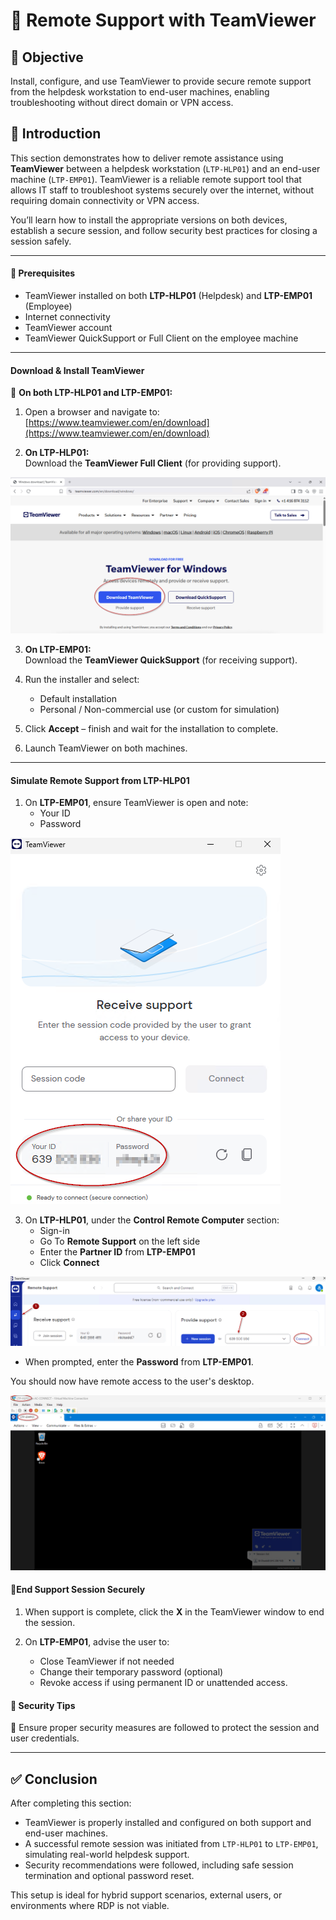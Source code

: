 # 🧩 Remote Support with TeamViewer

## 🎯 Objective

Install, configure, and use TeamViewer to provide secure remote support from the helpdesk workstation to end-user machines, enabling troubleshooting without direct domain or VPN access.

## 📝 Introduction

This section demonstrates how to deliver remote assistance using **TeamViewer** between a helpdesk workstation (`LTP-HLP01`) and an end-user machine (`LTP-EMP01`). TeamViewer is a reliable remote support tool that allows IT staff to troubleshoot systems securely over the internet, without requiring domain connectivity or VPN access.

You’ll learn how to install the appropriate versions on both devices, establish a secure session, and follow security best practices for closing a session safely.

---

#### 🧰 **Prerequisites**

- TeamViewer installed on both **LTP-HLP01** (Helpdesk) and **LTP-EMP01** (Employee)
- Internet connectivity
- TeamViewer account
- TeamViewer QuickSupport or Full Client on the employee machine

---

#### Download & Install TeamViewer

🔹 **On both LTP-HLP01 and LTP-EMP01:**

1. Open a browser and navigate to:  
   [https://www.teamviewer.com/en/download](https://www.teamviewer.com/en/download)

2. **On LTP-HLP01:**  
   Download the **TeamViewer Full Client** (for providing support).
   
![TV-Download](https://github.com/AliChoukatli/CyberShield-Enterprise/blob/main/Screenshots/Phase%20%203/Teamviewer_Download.png)

3. **On LTP-EMP01:**  
   Download the **TeamViewer QuickSupport** (for receiving support).


4. Run the installer and select:
   - Default installation
   - Personal / Non-commercial use (or custom for simulation)
   
5. Click **Accept** – finish and wait for the installation to complete.

6. Launch TeamViewer on both machines.

---

#### Simulate Remote Support from LTP-HLP01

1. On **LTP-EMP01**, ensure TeamViewer is open and note:
   - Your ID
   - Password

![TV-Download](https://github.com/AliChoukatli/CyberShield-Enterprise/blob/main/Screenshots/Phase%20%203/EMP-ID.png)

3. On **LTP-HLP01**, under the **Control Remote Computer** section:
   - Sign-in
   - Go To **Remote Support** on the left side
   - Enter the **Partner ID** from **LTP-EMP01**
   - Click **Connect**
     
![Partner-ID](https://github.com/AliChoukatli/CyberShield-Enterprise/blob/main/Screenshots/Phase%20%203/Partner-ID.png)

   - When prompted, enter the **Password** from **LTP-EMP01**.

You should now have remote access to the user's desktop.

![Session-TV](https://github.com/AliChoukatli/CyberShield-Enterprise/blob/main/Screenshots/Phase%20%203/session-TV.png)


#### 🔴**End Support Session Securely**

1. When support is complete, click the **X** in the TeamViewer window to end the session.

2. On **LTP-EMP01**, advise the user to:
   - Close TeamViewer if not needed
   - Change their temporary password (optional)
   - Revoke access if using permanent ID or unattended access.

#### 🔐 Security Tips
🔹 Ensure proper security measures are followed to protect the session and user credentials.

---

## ✅ Conclusion

After completing this section:

- TeamViewer is properly installed and configured on both support and end-user machines.
- A successful remote session was initiated from `LTP-HLP01` to `LTP-EMP01`, simulating real-world helpdesk support.
- Security recommendations were followed, including safe session termination and optional password reset.

This setup is ideal for hybrid support scenarios, external users, or environments where RDP is not viable.

